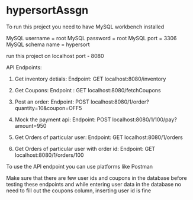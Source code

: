 # hypersortAssgn

To run this project you need to have MySQL workbench installed

MySQL username = root
MySQL password = root
MySQL port = 3306
MySQL schema name = hypersort

run this project on localhost port - 8080


API Endpoints:
1. Get inventory detials:
	Endpoint: GET localhost:8080/inventory

2. Get Coupons:
	Endpoint : GET localhost:8080/fetchCoupons

3. Post an order:
	Endpoint: POST localhost:8080/1/order?quantity=10&coupon=OFF5

4. Mock the payment api:
	Endpoint: POST localhost:8080/1/100/pay?amount=950

5. Get Orders of particular user:
	Endpoint: GET localhost:8080/1/orders

6. Get Orders of particular user with order id:
	Endpoint: GET localhost:8080/1/orders/100


To use the API endpoint you can use platforms like Postman


Make sure that there are few user ids and coupons in the database before testing these endpoints and while entering user data in the database no need to fill out the coupons column, inserting user id is fine
